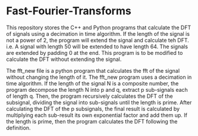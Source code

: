 # Fast-Fourier-Transforms
This repository stores the C++ and Python programs that calculate the DFT of signals using a decimation in time algorithm.
If the length of the signal is not a power of 2, the program will extend the signal and calculate teh DFT. i.e. A signal with length 50 will be extended to have length 64. The signals are extended by padding 0 at the end. This program is to be modified to calculate the DFT without extending the signal.

The fft_new file is a python program that calculates the fft of the signal without changing the length of it. The fft_new program uses a decimation in time algorithm. If the length of the signal N is a composite number, the program decompose the length N into p and q, extract p sub-signals each of length q. Then, the program recursively calculates the DFT of the subsignal, dividing the signal into sub-signals until the length is prime. After calculating the DFT of the p subsignals, the final result is calculated by multiplying each sub-result its own exponential factor and add them up. If the length is prime, then the program calculates the DFT following the definition.
